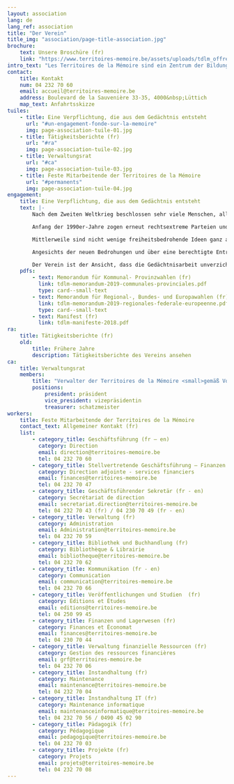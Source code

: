 ```yaml
---
layout: association
lang: de
lang_ref: association
title: "Der Verein"
title_img: "association/page-title-association.jpg"
brochure:
    text: Unsere Broschüre (fr)
    link: "https://www.territoires-memoire.be/assets/uploads/tdlm_offreterritoires_brochuregenerale.pdf"
intro_text: "Les Territoires de la Mémoire sind ein Zentrum der Bildung für Widerstand und bürgerliche Verantwortung; es wurde von ehemaligen politischen Häftlingen gegründet, die die Nazilager überlebt haben. Um mit Kindern, Jugendlichen und Erwachsenen Gedächtnisarbeit zu leisten, entwickelt der Verein verschiedene Initiativen, die die Vergangenheit vermitteln, zur Achtung anderer aufrufen und die Beteiligung aller am Aufbau einer demokratischen Gesellschaft als Garant der Grundfreiheiten fördern sollen."
contact:
    title: Kontakt
    num: 04 232 70 60
    email: accueil@territoires-memoire.be
    address: Boulevard de la Sauvenière 33-35, 4000&nbsp;Lüttich
    map_text: Anfahrtsskizze
tuiles:
    - title: Eine Verpflichtung, die aus dem Gedächtnis entsteht
      url: "#un-engagement-fonde-sur-la-memoire"
      img: page-association-tuile-01.jpg
    - title: Tätigkeitsberichte (fr)
      url: "#ra"
      img: page-association-tuile-02.jpg
    - title: Verwaltungsrat
      url: "#ca"
      img: page-association-tuile-03.jpg
    - title: Feste Mitarbeitende der Territoires de la Mémoire
      url: "#permanents"
      img: page-association-tuile-04.jpg
engagement:
    title: Eine Verpflichtung, die aus dem Gedächtnis entsteht
    text: |-
        Nach dem Zweiten Weltkrieg beschlossen sehr viele Menschen, alles zu tun, um sicherzustellen, dass sich die Gräuel bewaffneter Konflikte, die Massentötungen und die nationalsozialistischen Konzentrations- und Vernichtungslager nie mehr wiederholen würden.

        Anfang der 1990er-Jahre zogen erneut rechtsextreme Parteien und Bewegungen in demokratisch gewählte Versammlungen im Norden wie auch im Süden des Landes ein.

        Mittlerweile sind nicht wenige freiheitsbedrohende Ideen ganz alltäglich geworden, und einige Menschen behaupten ohne Zögern, dass es all das nie gegeben hat. Was werden wir also tun, wenn die Stimmen der letzten Zeuginnen und Zeugen verstummt sind?

        Angesichts der neuen Bedrohungen und über eine berechtigte Entrüstung hinaus ist es dringend notwendig, dass wir uns tagtäglich engagieren.

        Der Verein ist der Ansicht, dass die Gedächtnisarbeit unverzichtbar ist, um die in der Vergangenheit begangenen Fehler nicht erneut zu machen, um die Welt um uns herum zu verstehen und zu entschlüsseln und um am Aufbau einer solidarischeren Gesellschaft, die den Menschen in den Mittelpunkt aller Anliegen stellt, mitzuwirken.
    pdfs:
        - text: Memorandum für Kommunal- Provinzwahlen (fr)
          link: tdlm-memorandum-2019-communales-provinciales.pdf
          type: card--small-text
        - text: Memorandum für Regional-, Bundes- und Europawahlen (fr)
          link: tdlm-memorandum-2019-regionales-federale-europeenne.pdf
          type: card--small-text
        - text: Manifest (fr) 
          link: tdlm-manifeste-2018.pdf
ra:
    title: Tätigkeitsberichte (fr)
    old:
        title: Frühere Jahre
        description: Tätigkeitsberichte des Vereins ansehen
ca:
    title: Verwaltungsrat
    members:
        title: "Verwalter der Territoires de la Mémoire <small>gemäß Vollversammlung vom 2. September 2020</small>"
        positions:
            president: präsident
            vice_president: vizepräsidentin
            treasurer: schatzmeister
workers:
    title: Feste Mitarbeitende der Territoires de la Mémoire
    contact_text: Allgemeiner Kontakt (fr)
    list:
        - category_title: Geschäftsführung (fr – en)
          category: Direction
          email: direction@territoires-memoire.be
          tel: 04 232 70 60
        - category_title: Stellvertretende Geschäftsführung – Finanzen (fr)
          category: Direction adjointe - services financiers
          email: finances@territoires-memoire.be
          tel: 04 232 70 47
        - category_title: Geschäftsführender Sekretär (fr - en)
          category: Secrétariat de direction
          email: secretariat.direction@territoires-memoire.be
          tel: 04 232 70 43 (fr) / 04 230 70 49 (fr - en)
        - category_title: Verwaltung (fr)
          category: Administration
          email: Administration@territoires-memoire.be
          tel: 04 232 70 59
        - category_title: Bibliothek und Buchhandlung (fr)
          category: Bibliothèque & Librairie
          email: bibliotheque@territoires-memoire.be
          tel: 04 232 70 62
        - category_title: Kommunikation (fr - en)
          category: Communication
          email: communication@territoires-memoire.be
          tel: 04 232 70 66
        - category_title: Veröffentlichungen und Studien  (fr)
          category: Éditions et Études
          email: editions@territoires-memoire.be
          tel: 04 250 99 45
        - category_title: Finanzen und Lagerwesen (fr)
          category: Finances et Économat
          email: finances@territoires-memoire.be
          tel: 04 230 70 44
        - category_title: Verwaltung finanzielle Ressourcen (fr)
          category: Gestion des ressources financières
          email: grf@territoires-memoire.be
          tel: 04 232 70 06
        - category_title: Instandhaltung (fr)
          category: Maintenance
          email: maintenance@territoires-memoire.be
          tel: 04 232 70 04
        - category_title: Instandhaltung IT (fr)
          category: Maintenance informatique
          email: maintenanceinformatique@territoires-memoire.be
          tel: 04 232 70 56 / 0490 45 02 90
        - category_title: Pädagogik (fr)
          category: Pédagogique
          email: pedagogique@territoires-memoire.be
          tel: 04 232 70 03
        - category_title: Projekte (fr)
          category: Projets
          email: projets@territoires-memoire.be
          tel: 04 232 70 08
---
```

